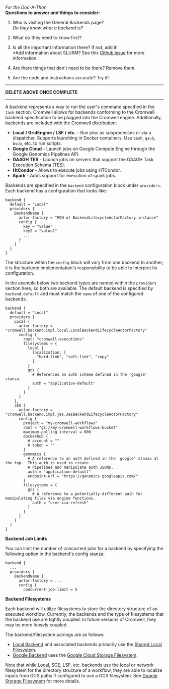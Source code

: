 _For the Doc-A-Thon_  
**Questions to answer and things to consider:**

1. Who is visiting the General Backends page?  
*Do they know what a backend is?*
2. What do they need to know first?  

3. Is all the important information there? If not, add it!  
*Add information about SLURM? See this [Github issue](https://github.com/broadinstitute/cromwell/issues/1750) for more information.
4. Are there things that don't need to be there? Remove them.  

5. Are the code and instructions accurate? Try it!

---
 **DELETE ABOVE ONCE COMPLETE**

---


A backend represents a way to run the user's command specified in the `task` section.  Cromwell allows for backends conforming to
the Cromwell backend specification to be plugged into the Cromwell engine.  Additionally, backends are included with the
Cromwell distribution:

* **Local / GridEngine / LSF / etc.** - Run jobs as subprocesses or via a dispatcher.  Supports launching in Docker containers. Use `bash`, `qsub`, `bsub`, etc. to run scripts.
* **Google Cloud** - Launch jobs on Google Compute Engine through the Google Genomics Pipelines API.
* **GA4GH TES** - Launch jobs on servers that support the GA4GH Task Execution Schema (TES).
* **HtCondor** - Allows to execute jobs using HTCondor.
* **Spark** - Adds support for execution of spark jobs.

Backends are specified in the `backend` configuration block under `providers`.  Each backend has a configuration that looks like:

```hocon
backend {
  default = "Local"
  providers {
    BackendName {
      actor-factory = "FQN of BackendLifecycleActorFactory instance"
      config {
        key = "value"
        key2 = "value2"
        ...
      }
    }
  }
}
```

The structure within the `config` block will vary from one backend to another; it is the backend implementation's responsibility
to be able to interpret its configuration.

In the example below two backend types are named within the `providers` section here, so both
are available.  The default backend is specified by `backend.default` and must match the `name` of one of the
configured backends:

```hocon
backend {
  default = "Local"
  providers {
    Local {
      actor-factory = "cromwell.backend.impl.local.LocalBackendLifecycleActorFactory"
      config {
        root: "cromwell-executions"
        filesystems = {
          local {
            localization: [
              "hard-link", "soft-link", "copy"
            ]
          }
          gcs {
            # References an auth scheme defined in the 'google' stanza.
            auth = "application-default"
          }
        }
      }
    },
    JES {
      actor-factory = "cromwell.backend.impl.jes.JesBackendLifecycleActorFactory"
      config {
        project = "my-cromwell-workflows"
        root = "gs://my-cromwell-workflows-bucket"
        maximum-polling-interval = 600
        dockerhub {
          # account = ""
          # token = ""
        }
        genomics {
          # A reference to an auth defined in the 'google' stanza at the top.  This auth is used to create
          # Pipelines and manipulate auth JSONs.
          auth = "application-default"
          endpoint-url = "https://genomics.googleapis.com/"
        }
        filesystems = {
          gcs {
            # A reference to a potentially different auth for manipulating files via engine functions.
            auth = "user-via-refresh"
          }
        }
      }
    }
  ]
}
```

**Backend Job Limits**

You can limit the number of concurrent jobs for a backend by specifying the following option in the backend's config
stanza:

```
backend {
  ...
  providers {
    BackendName {
      actor-factory = ...
      config {
        concurrent-job-limit = 5
```

**Backend Filesystems**

Each backend will utilize filesystems to store the directory structure of an executed workflow.  Currently, the backends and the type of filesystems that the backend use are tightly coupled.  In future versions of Cromwell, they may be more loosely coupled.

The backend/filesystem pairings are as follows:

* [Local Backend](Local) and associated backends primarily use the [Shared Local Filesystem](SharedFilesystem).
* [Google Backend](Google) uses the [Google Cloud Storage Filesystem](Google/#google-cloud-storage-filesystem).

Note that while Local, SGE, LSF, etc. backends use the local or network filesystem for the directory structure of a workflow, they are able to localize inputs
from GCS paths if configured to use a GCS filesystem.  See [Google Storage Filesystem](Google/#google-cloud-storage-filesystem) for more details.